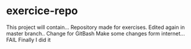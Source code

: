 # exercice-repo
This project will contain...
Repository made for exercises.
Edited again in master branch..
Change for GitBash
Make some changes form internet... FAIL
Finally I did it
